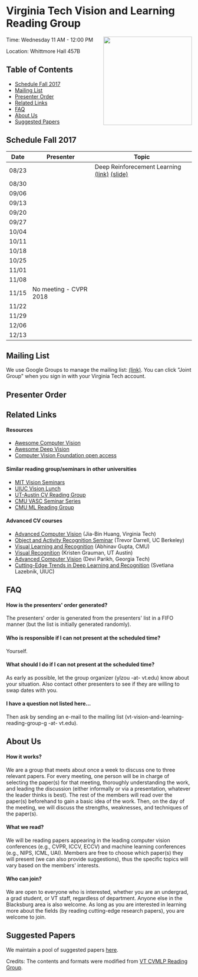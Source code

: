 # Virginia Tech Vision and Learning Reading Group
<img src="https://filebox.ece.vt.edu/~jbhuang/images/vt-logo.png" width="240" align="right">

Time: Wednesday 11 AM - 12:00 PM

Location: Whittmore Hall 457B

## Table of Contents

- [Schedule Fall 2017](#schedule-fall-2017)
- [Mailing List](#mailing-list)
- [Presenter Order](#presenter-order)
- [Related Links](#related-links)
- [FAQ](#faq)
- [About Us](#about-us)
- [Suggested Papers](#suggested-papers)


## Schedule Fall 2017

| Date       | Presenter     |  Topic     |
|-------------|--------|--------|
| 08/23 |  | Deep Reinforecement Learning [(link)](https://www.youtube.com/watch?v=ID150Tl-MMw) [(slide)](https://simons.berkeley.edu/sites/default/files/docs/6453/201703xxsimons-representations-deep-rl.pdf)|
| 08/30 |  |  |
| 09/06 |  |  |
| 09/13 |  |  |
| 09/20 |  |  |
| 09/27 |  |  |
| 10/04 |  |  |
| 10/11 |  |  |
| 10/18 |  |  |
| 10/25 |  |  |
| 11/01 |  |  |
| 11/08 |  |  |
| 11/15 | No meeting - CVPR 2018 |  |
| 11/22 |  |  |
| 11/29 |  |  |
| 12/06 |  |  |
| 12/13 |  |  

## Mailing List

We use Google Groups to manage the mailing list: [(link)](https://groups.google.com/a/vt.edu/forum/#!forum/vt-vision-and-learning-reading-group-g). You can click "Joint Group" when you sign in with your Virginia Tech account.

## Presenter Order

## Related Links

#### Resources
- [Awesome Computer Vision](https://github.com/jbhuang0604/awesome-computer-vision)
- [Awesome Deep Vision](https://github.com/kjw0612/awesome-deep-vision)
- [Computer Vision Foundation open access](http://openaccess.thecvf.com/menu.py)

#### Similar reading group/seminars in other universities
- [MIT Vision Seminars](https://sites.google.com/view/visionseminar)
- [UIUC Vision Lunch](http://vision.cs.illinois.edu/vision_website/)
- [UT-Austin CV Reading Group](http://vision.cs.utexas.edu/readinggroup/)
- [CMU VASC Seminar Series](http://ri.cmu.edu/events/category/vasc-seminar-series/list/?tribe_paged=1&tribe_event_display=past)
- [CMU ML Reading Group](http://www.cs.cmu.edu/~aarti/SMLRG/schedule.html)

#### Advanced CV courses 
- [Advanced Computer Vision](https://filebox.ece.vt.edu/~jbhuang/teaching/ece6554/sp17/index.html) (Jia-Bin Huang, Virginia Tech)
- [Object and Activity Recognition Seminar](https://sites.google.com/site/ucbcs29443/) (Trevor Darrell, UC Berkeley)
- [Visual Learning and Recognition](http://graphics.cs.cmu.edu/courses/16-824/2017_spring/) (Abhinav Gupta, CMU)
- [Visual Recognition](http://vision.cs.utexas.edu/381V-fall2016/) (Kristen Grauman, UT Austin)
- [Advanced Computer Vision](https://filebox.ece.vt.edu/~S16ECE6554/) (Devi Parikh, Georgia Tech)
- [Cutting-Edge Trends in Deep Learning and Recognition](http://slazebni.cs.illinois.edu/spring17) (Svetlana Lazebnik, UIUC)

## FAQ
#### How is the presenters' order generated?
The presenters' order is generated from the presenters' list in a FIFO manner (but the list is initially generated randomly).

#### Who is responsible if I can not present at the scheduled time?
Yourself.

#### What should I do if I can not present at the scheduled time?
As early as possible, let the group organizer (ylzou -at- vt.edu) know about your situation. Also contact other presenters to see if they are willing to swap dates with you.

#### I have a question not listed here...
Then ask by sending an e-mail to the mailing list (vt-vision-and-learning-reading-group-g -at- vt.edu).

## About Us

#### How it works?
We are a group that meets about once a week to discuss one to three relevant papers. For every meeting, one person will be in charge of selecting the paper(s) for that meeting, thoroughly understanding the work, and leading the discussion (either informally or via a presentation, whatever the leader thinks is best). The rest of the members will read over the paper(s) beforehand to gain a basic idea of the work. Then, on the day of the meeting, we will discuss the strengths, weaknesses, and techniques of the paper(s).

#### What we read?
We will be reading papers appearing in the leading computer vision conferences (e.g., CVPR, ICCV, ECCV) and machine learning conferences (e.g., NIPS, ICML, UAI). Members are free to choose which paper(s) they will present (we can also provide suggestions), thus the specific topics will vary based on the members' interests.

#### Who can join?
We are open to everyone who is interested, whether you are an undergrad, a grad student, or VT staff, regardless of department. Anyone else in the Blacksburg area is also welcome. As long as you are interested in learning more about the fields (by reading cutting-edge research papers), you are welcome to join.

## Suggested Papers

We maintain a pool of suggested papers [here](https://docs.google.com/spreadsheets/d/1XgWCct-Ppwdl764CLASi0MmlpNb8dqhdDUND4qOczqk/edit#gid=0).

Credits: The contents and formats were modified from [VT CVMLP Reading Group](https://filebox.ece.vt.edu/~cvmlreadinggroup/index.html).

